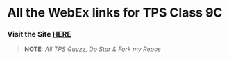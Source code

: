 # All the WebEx links for TPS Class 9C

### Visit the Site [HERE](https://v1s1t0r999.github.io/TPSClass9C)

> **NOTE:** _All TPS Guyzz, Do Star & Fork my Repos_

